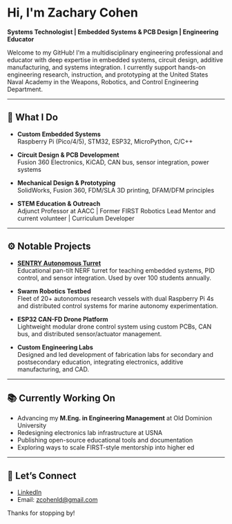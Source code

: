 # Hi, I'm Zachary Cohen

**Systems Technologist | Embedded Systems & PCB Design | Engineering Educator**

Welcome to my GitHub! I'm a multidisciplinary engineering professional and educator with deep expertise in embedded systems, circuit design, additive manufacturing, and systems integration. I currently support hands-on engineering research, instruction, and prototyping at the United States Naval Academy in the Weapons, Robotics, and Control Engineering Department.

---

## 🔧 What I Do

- **Custom Embedded Systems**  
  Raspberry Pi (Pico/4/5), STM32, ESP32, MicroPython, C/C++

- **Circuit Design & PCB Development**  
  Fusion 360 Electronics, KiCAD, CAN bus, sensor integration, power systems

- **Mechanical Design & Prototyping**  
  SolidWorks, Fusion 360, FDM/SLA 3D printing, DFAM/DFM principles

- **STEM Education & Outreach**  
  Adjunct Professor at AACC | Former FIRST Robotics Lead Mentor and current volunteer | Curriculum Developer

---

## ⚙️ Notable Projects

- **[SENTRY Autonomous Turret](#)**  
  Educational pan-tilt NERF turret for teaching embedded systems, PID control, and sensor integration. Used by over 100 students annually.

- **Swarm Robotics Testbed**  
  Fleet of 20+ autonomous research vessels with dual Raspberry Pi 4s and distributed control systems for marine autonomy experimentation.

- **ESP32 CAN-FD Drone Platform**  
  Lightweight modular drone control system using custom PCBs, CAN bus, and distributed sensor/actuator management.

- **Custom Engineering Labs**  
  Designed and led development of fabrication labs for secondary and postsecondary education, integrating electronics, additive manufacturing, and CAD.

---

## 📚 Currently Working On

- Advancing my **M.Eng. in Engineering Management** at Old Dominion University  
- Redesigning electronics lab infrastructure at USNA  
- Publishing open-source educational tools and documentation  
- Exploring ways to scale FIRST-style mentorship into higher ed

---

## 🤝 Let’s Connect

- [LinkedIn](https://www.linkedin.com/in/Zachary-Cohen-nerd)
- Email: zcohenld@gmail.com

Thanks for stopping by!